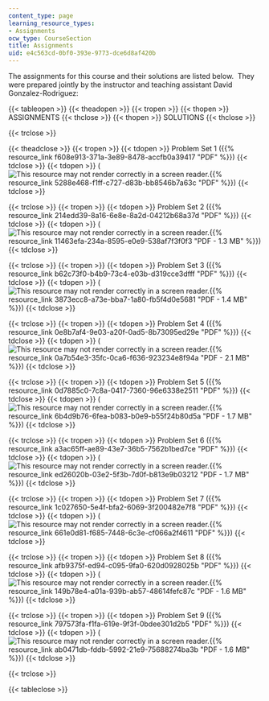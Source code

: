 ```yaml
---
content_type: page
learning_resource_types:
- Assignments
ocw_type: CourseSection
title: Assignments
uid: e4c563cd-0bf0-393e-9773-dce6d8af420b
---
```


The assignments for this course and their solutions are listed below.  They were prepared jointly by the instructor and teaching assistant David Gonzalez-Rodriguez:

{{< tableopen >}}
{{< theadopen >}}
{{< tropen >}}
{{< thopen >}}
ASSIGNMENTS
{{< thclose >}}
{{< thopen >}}
SOLUTIONS
{{< thclose >}}

{{< trclose >}}

{{< theadclose >}}
{{< tropen >}}
{{< tdopen >}}
Problem Set 1 ({{% resource_link f608e913-371a-3e89-8478-accfb0a39417 "PDF" %}})
{{< tdclose >}}
{{< tdopen >}}
(![This resource may not render correctly in a screen reader.](/images/inacessible.gif){{% resource_link 5288e468-f1ff-c727-d83b-bb8546b7a63c "PDF" %}})
{{< tdclose >}}

{{< trclose >}}
{{< tropen >}}
{{< tdopen >}}
Problem Set 2 ({{% resource_link 214edd39-8a16-6e8e-8a2d-04212b68a37d "PDF" %}})
{{< tdclose >}}
{{< tdopen >}}
(![This resource may not render correctly in a screen reader.](/images/inacessible.gif){{% resource_link 11463efa-234a-8595-e0e9-538af7f3f0f3 "PDF - 1.3 MB" %}})
{{< tdclose >}}

{{< trclose >}}
{{< tropen >}}
{{< tdopen >}}
Problem Set 3 ({{% resource_link b62c73f0-b4b9-73c4-e03b-d319cce3dfff "PDF" %}})
{{< tdclose >}}
{{< tdopen >}}
(![This resource may not render correctly in a screen reader.](/images/inacessible.gif){{% resource_link 3873ecc8-a73e-bba7-1a80-fb5f4d0e5681 "PDF - 1.4 MB" %}})
{{< tdclose >}}

{{< trclose >}}
{{< tropen >}}
{{< tdopen >}}
Problem Set 4 ({{% resource_link 0e8b7af4-9e03-a20f-0ad5-8b73095ed29e "PDF" %}})
{{< tdclose >}}
{{< tdopen >}}
(![This resource may not render correctly in a screen reader.](/images/inacessible.gif){{% resource_link 0a7b54e3-35fc-0ca6-f636-923234e8f94a "PDF - 2.1 MB" %}})
{{< tdclose >}}

{{< trclose >}}
{{< tropen >}}
{{< tdopen >}}
Problem Set 5 ({{% resource_link 0d7885c0-7c8a-0417-7360-96e6338e2511 "PDF" %}})
{{< tdclose >}}
{{< tdopen >}}
(![This resource may not render correctly in a screen reader.](/images/inacessible.gif){{% resource_link 6b4d9b76-6fea-b083-b0e9-b55f24b80d5a "PDF - 1.7 MB" %}})
{{< tdclose >}}

{{< trclose >}}
{{< tropen >}}
{{< tdopen >}}
Problem Set 6 ({{% resource_link a3ac65ff-ae89-43e7-36b5-7562b1bed7ce "PDF" %}})
{{< tdclose >}}
{{< tdopen >}}
(![This resource may not render correctly in a screen reader.](/images/inacessible.gif){{% resource_link ed26020b-03e2-5f3b-7d0f-b813e9b03212 "PDF - 1.7 MB" %}})
{{< tdclose >}}

{{< trclose >}}
{{< tropen >}}
{{< tdopen >}}
Problem Set 7 ({{% resource_link 1c027650-5e4f-bfa2-6069-3f200482e7f8 "PDF" %}})
{{< tdclose >}}
{{< tdopen >}}
(![This resource may not render correctly in a screen reader.](/images/inacessible.gif){{% resource_link 661e0d81-f685-7448-6c3e-cf066a2f4611 "PDF" %}})
{{< tdclose >}}

{{< trclose >}}
{{< tropen >}}
{{< tdopen >}}
Problem Set 8 ({{% resource_link afb9375f-ed94-c095-9fa0-620d0928025b "PDF" %}})
{{< tdclose >}}
{{< tdopen >}}
(![This resource may not render correctly in a screen reader.](/images/inacessible.gif){{% resource_link 149b78e4-a01a-939b-ab57-48614fefc87c "PDF - 1.6 MB" %}})
{{< tdclose >}}

{{< trclose >}}
{{< tropen >}}
{{< tdopen >}}
Problem Set 9 ({{% resource_link 797573fa-f1fa-619e-9f3f-0bdee301d2b5 "PDF" %}})
{{< tdclose >}}
{{< tdopen >}}
(![This resource may not render correctly in a screen reader.](/images/inacessible.gif){{% resource_link ab0471db-fddb-5992-21e9-75688274ba3b "PDF - 1.6 MB" %}})
{{< tdclose >}}

{{< trclose >}}

{{< tableclose >}}